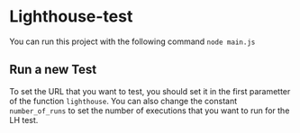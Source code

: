# Lighthouse-test

You can run this project with the following command
`node main.js`

## Run a new Test
To set the URL that you want to test, you should set it in the first parametter of the function `lighthouse`. You can also change the constant `number_of_runs` to set the number of executions that you want to run for the LH test.
